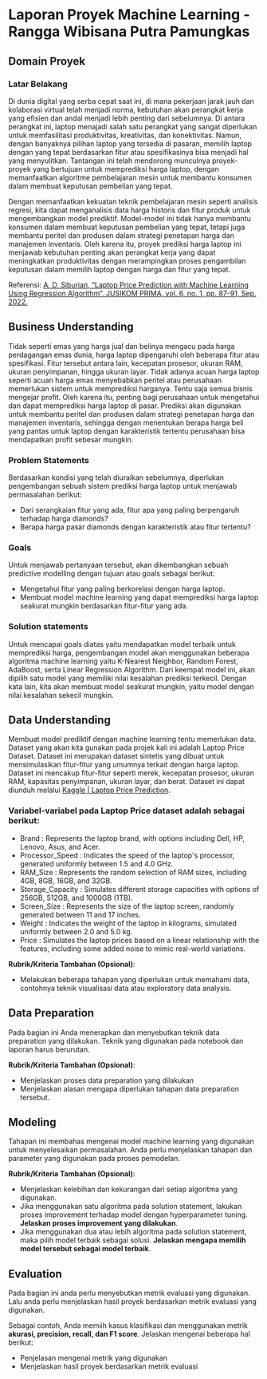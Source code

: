 # Laporan Proyek Machine Learning - Rangga Wibisana Putra Pamungkas

## Domain Proyek
### Latar Belakang
Di dunia digital yang serba cepat saat ini, di mana pekerjaan jarak jauh dan kolaborasi virtual telah menjadi norma, kebutuhan akan perangkat kerja yang efisien dan andal menjadi lebih penting dari sebelumnya. Di antara perangkat ini, laptop menajadi salah satu perangkat yang sangat diperlukan untuk memfasilitasi produktivitas, kreativitas, dan konektivitas. Namun, dengan banyaknya pilihan laptop yang tersedia di pasaran, memilih laptop dengan yang tepat berdasarkan fitur atau spesifikasinya bisa menjadi hal yang menyulitkan. Tantangan ini telah mendorong munculnya proyek-proyek yang bertujuan untuk memprediksi harga laptop, dengan memanfaatkan algoritme pembelajaran mesin untuk membantu konsumen dalam membuat keputusan pembelian yang tepat.

Dengan memanfaatkan kekuatan teknik pembelajaran mesin seperti analisis regresi, kita dapat menganalisis data harga historis dan fitur produk untuk mengembangkan model prediktif. Model-model ini tidak hanya membantu konsumen dalam membuat keputusan pembelian yang tepat, tetapi juga membantu peritel dan produsen dalam strategi penetapan harga dan manajemen inventaris. Oleh karena itu, proyek prediksi harga laptop ini menjawab kebutuhan penting akan perangkat kerja yang dapat meningkatkan produktivitas dengan merampingkan proses pengambilan keputusan dalam memilih laptop dengan harga dan fitur yang tepat.

  Referensi: [A. D. Siburian, “Laptop Price Prediction with Machine Learning Using Regression Algorithm”, JUSIKOM PRIMA, vol. 6, no. 1, pp. 87-91, Sep. 2022.](https://doi.org/10.34012/jurnalsisteminformasidanilmukomputer.v6i1.2850)

## Business Understanding

Tidak seperti emas yang harga jual dan belinya mengacu pada harga perdagangan emas dunia, harga laptop dipengaruhi oleh beberapa fitur atau spesifikasi. Fitur tersebut antara lain, kecepatan prosesor, ukuran RAM, ukuran penyimpanan, hingga ukuran layar. Tidak adanya acuan harga laptop seperti acuan harga emas menyebabkan peritel atau perusahaan memerlukan sistem untuk memprediksi harganya. Tentu saja semua bisnis mengejar profit. Oleh karena itu, penting bagi perusahaan untuk mengetahui dan dapat memprediksi harga laptop di pasar. Prediksi akan digunakan untuk membantu peritel dan produsen dalam strategi penetapan harga dan manajemen inventaris, sehingga dengan menentukan berapa harga beli yang pantas untuk laptop dengan karakteristik tertentu perusahaan bisa mendapatkan profit sebesar mungkin.

### Problem Statements

Berdasarkan kondisi yang telah diuraikan sebelumnya, diperlukan pengembangan sebuah sistem prediksi harga laptop untuk menjawab permasalahan berikut:
- Dari serangkaian fitur yang ada, fitur apa yang paling berpengaruh terhadap harga diamonds?
- Berapa harga pasar diamonds dengan karakteristik atau fitur tertentu?  

### Goals
Untuk  menjawab pertanyaan tersebut, akan dikembangkan sebuah predictive modelling dengan tujuan atau goals sebagai berikut:
- Mengetahui fitur yang paling berkorelasi dengan harga laptop.
- Membuat model machine learning yang dapat memprediksi harga laptop seakurat mungkin berdasarkan fitur-fitur yang ada.

### Solution statements
 Untuk mencapai goals diatas yaitu mendapatkan model terbaik untuk memprediksi harga, pengembangan model akan menggunakan beberapa algoritma machine learning yaitu K-Nearest Neighbor, Random Forest, AdaBoost, serta Linear Regression Algorithm. Dari keempat model ini, akan dipilih satu model yang memiliki nilai kesalahan prediksi terkecil. Dengan kata lain, kita akan membuat model seakurat mungkin, yaitu model dengan nilai kesalahan sekecil mungkin.

## Data Understanding
Membuat model prediktif dengan machine learning tentu memerlukan data. Dataset yang akan kita gunakan pada projek kali ini adalah Laptop Price Dataset. Dataset ini merupakan dataset sintetis yang dibuat untuk mensimulasikan fitur-fitur yang umumnya terkait dengan harga laptop. Dataset ini mencakup fitur-fitur seperti merek, kecepatan prosesor, ukuran RAM, kapasitas penyimpanan, ukuran layar, dan berat. Dataset ini dapat diunduh melalui [Kaggle | Laptop Price Prediction](https://archive.ics.uci.edu/ml/datasets/Restaurant+%26+consumer+data).

### Variabel-variabel pada Laptop Price dataset adalah sebagai berikut:
- Brand             : Represents the laptop brand, with options including Dell, HP, Lenovo, Asus, and Acer.
- Processor_Speed   : Indicates the speed of the laptop's processor, generated uniformly between 1.5 and 4.0 GHz.
- RAM_Size          : Represents the random selection of RAM sizes, including 4GB, 8GB, 16GB, and 32GB.
- Storage_Capacity  : Simulates different storage capacities with options of 256GB, 512GB, and 1000GB (1TB).
- Screen_Size       : Represents the size of the laptop screen, randomly generated between 11 and 17 inches.
- Weight            : Indicates the weight of the laptop in kilograms, simulated uniformly between 2.0 and 5.0 kg.
- Price             : Simulates the laptop prices based on a linear relationship with the features, including some added noise to mimic real-world variations.

**Rubrik/Kriteria Tambahan (Opsional)**:
- Melakukan beberapa tahapan yang diperlukan untuk memahami data, contohnya teknik visualisasi data atau exploratory data analysis.

## Data Preparation
Pada bagian ini Anda menerapkan dan menyebutkan teknik data preparation yang dilakukan. Teknik yang digunakan pada notebook dan laporan harus berurutan.

**Rubrik/Kriteria Tambahan (Opsional)**: 
- Menjelaskan proses data preparation yang dilakukan
- Menjelaskan alasan mengapa diperlukan tahapan data preparation tersebut.

## Modeling
Tahapan ini membahas mengenai model machine learning yang digunakan untuk menyelesaikan permasalahan. Anda perlu menjelaskan tahapan dan parameter yang digunakan pada proses pemodelan.

**Rubrik/Kriteria Tambahan (Opsional)**: 
- Menjelaskan kelebihan dan kekurangan dari setiap algoritma yang digunakan.
- Jika menggunakan satu algoritma pada solution statement, lakukan proses improvement terhadap model dengan hyperparameter tuning. **Jelaskan proses improvement yang dilakukan**.
- Jika menggunakan dua atau lebih algoritma pada solution statement, maka pilih model terbaik sebagai solusi. **Jelaskan mengapa memilih model tersebut sebagai model terbaik**.

## Evaluation
Pada bagian ini anda perlu menyebutkan metrik evaluasi yang digunakan. Lalu anda perlu menjelaskan hasil proyek berdasarkan metrik evaluasi yang digunakan.

Sebagai contoh, Anda memiih kasus klasifikasi dan menggunakan metrik **akurasi, precision, recall, dan F1 score**. Jelaskan mengenai beberapa hal berikut:
- Penjelasan mengenai metrik yang digunakan
- Menjelaskan hasil proyek berdasarkan metrik evaluasi
